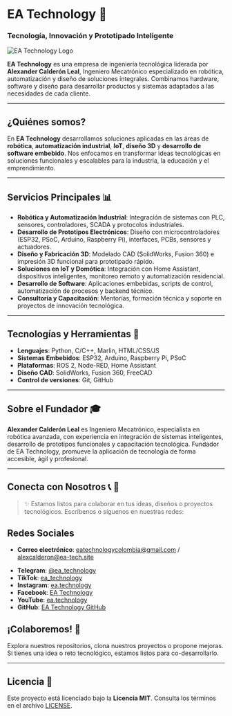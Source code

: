# EA Technology 🚀

### Tecnología, Innovación y Prototipado Inteligente

![EA Technology Logo](https://eatechnology.com.co/wp-content/uploads/2025/07/New-Logo-hori-1080-1-1024x380.png)

**EA Technology** es una empresa de ingeniería tecnológica liderada por **Alexander Calderón Leal**, Ingeniero Mecatrónico especializado en robótica, automatización y diseño de soluciones integrales. Combinamos hardware, software y diseño para desarrollar productos y sistemas adaptados a las necesidades de cada cliente.

---

## ¿Quiénes somos?

En **EA Technology** desarrollamos soluciones aplicadas en las áreas de **robótica**, **automatización industrial**, **IoT**, **diseño 3D** y **desarrollo de software embebido**. Nos enfocamos en transformar ideas tecnológicas en soluciones funcionales y escalables para la industria, la educación y el emprendimiento.

---

## Servicios Principales 📊

* **Robótica y Automatización Industrial**: Integración de sistemas con PLC, sensores, controladores, SCADA y protocolos industriales.
* **Desarrollo de Prototipos Electrónicos**: Diseño con microcontroladores (ESP32, PSoC, Arduino, Raspberry Pi), interfaces, PCBs, sensores y actuadores.
* **Diseño y Fabricación 3D**: Modelado CAD (SolidWorks, Fusion 360) e impresión 3D funcional para prototipado rápido.
* **Soluciones en IoT y Domótica**: Integración con Home Assistant, dispositivos inteligentes, monitoreo remoto y automatización residencial.
* **Desarrollo de Software**: Aplicaciones embebidas, scripts de control, automatización de procesos y backend técnico.
* **Consultoría y Capacitación**: Mentorías, formación técnica y soporte en proyectos de innovación tecnológica.

---

## Tecnologías y Herramientas 🔧

* **Lenguajes**: Python, C/C++, Marlin, HTML/CSS/JS
* **Sistemas Embebidos**: ESP32, Arduino, Raspberry Pi, PSoC
* **Plataformas**: ROS 2, Node-RED, Home Assistant
* **Diseño CAD**: SolidWorks, Fusion 360, FreeCAD
* **Control de versiones**: Git, GitHub

---

## Sobre el Fundador 🎓

**Alexander Calderón Leal** es Ingeniero Mecatrónico, especialista en robótica avanzada, con experiencia en integración de sistemas inteligentes, desarrollo de prototipos funcionales y capacitación tecnológica. Fundador de EA Technology, promueve la aplicación de tecnología de forma accesible, ágil y profesional.

---

## Conecta con Nosotros 📞  📲

> ✨ Estamos listos para colaborar en tus ideas, diseños o proyectos tecnológicos. Escríbenos o síguenos en nuestras redes:

## Redes Sociales 

- **Correo electrónico**: [eatechnologycolombia@gmail.com](mailto:eatechnologycolombia@gmail.com) / [alexcalderon@ea-tech.site](mailto:alexcalderon@ea-tech.site)
* **Telegram**: [@ea\_technology](https://t.me/ea_technology)
* **TikTok**: [ea\_technology](https://www.tiktok.com/@ea_technology)
* **Instagram**: [ea.technology](https://www.instagram.com/ea.technology)
* **Facebook**: [EA Technology](https://www.facebook.com/EA.Technology1)
* **YouTube**: [ea.technology](https://www.youtube.com/@ea.technology)
* **GitHub**: [EA Technology GitHub](https://github.com/eatechnology1)


## ¡Colaboremos! 🤝

Explora nuestros repositorios, clona nuestros proyectos o propone mejoras. Si tienes una idea o reto tecnológico, estamos listos para co-desarrollarlo.

---

## Licencia 📝

Este proyecto está licenciado bajo la **Licencia MIT**. Consulta los términos en el archivo [LICENSE](LICENSE).
